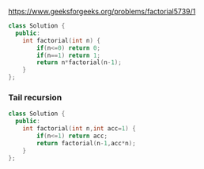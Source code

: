 https://www.geeksforgeeks.org/problems/factorial5739/1

```cpp
class Solution {
  public:
    int factorial(int n) {
        if(n<=0) return 0;
        if(n==1) return 1;
        return n*factorial(n-1);
    }
};
```

### Tail recursion

```cpp
class Solution {
  public:
    int factorial(int n,int acc=1) {
        if(n<=1) return acc;
        return factorial(n-1,acc*n);
    }
};
```
